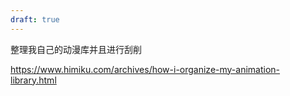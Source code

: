 ```yaml
---
draft: true
---
```


整理我自己的动漫库并且进行刮削

https://www.himiku.com/archives/how-i-organize-my-animation-library.html
